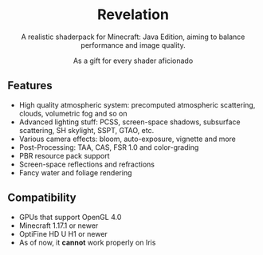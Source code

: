 <h1 align = "center"> Revelation </h1>
<p  align = "center"> A realistic shaderpack for Minecraft: Java Edition, aiming to balance performance and image quality. </p>
<p  align = "center"> As a gift for every shader aficionado </p>

## Features
* High quality atmospheric system: precomputed atmospheric scattering, clouds, volumetric fog and so on
* Advanced lighting stuff: PCSS, screen-space shadows, subsurface scattering, SH skylight, SSPT, GTAO, etc.
* Various camera effects: bloom, auto-exposure, vignette and more
* Post-Processing: TAA, CAS, FSR 1.0 and color-grading
* PBR resource pack support
* Screen-space reflections and refractions
* Fancy water and foliage rendering

## Compatibility
* GPUs that support OpenGL 4.0
* Minecraft 1.17.1 or newer
* OptiFine HD U H1 or newer
* As of now, it **cannot** work properly on Iris
